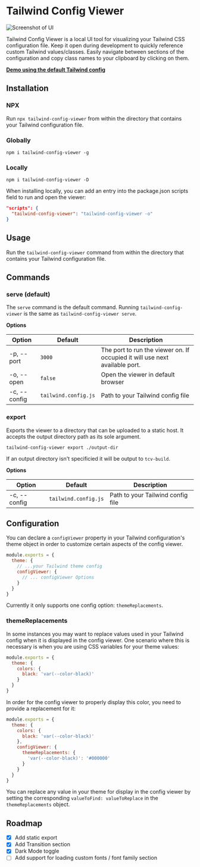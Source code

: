 # Tailwind Config Viewer

![Screenshot of UI](https://github.com/rogden/tailwind-config-viewer/raw/master/ui-example.jpg)

Tailwind Config Viewer is a local UI tool for visualizing your Tailwind CSS configuration file. Keep it open during development to quickly reference custom Tailwind values/classes. Easily navigate between sections of the configuration and copy class names to your clipboard by clicking on them. 

**[Demo using the default Tailwind config](https://rogden.github.io/tailwind-config-viewer/)**

## Installation

### NPX
Run `npx tailwind-config-viewer` from within the directory that contains your Tailwind configuration file.

### Globally
`npm i tailwind-config-viewer -g`

### Locally
`npm i tailwind-config-viewer -D`

When installing locally, you can add an entry into the package.json scripts field to run and open the viewer:

```json
"scripts": {
  "tailwind-config-viewer": "tailwind-config-viewer -o"
}
```

## Usage

Run the `tailwind-config-viewer` command from within the directory that contains your Tailwind configuration file.

## Commands

### serve (default)

The `serve` command is the default command. Running `tailwind-config-viewer` is the same as `tailwind-config-viewer serve`. 

**Options**

|Option|Default|Description|
|----|----|----|
|-p, --port|`3000`|The port to run the viewer on. If occupied it will use next available port.|
|-o, --open|`false`|Open the viewer in default browser|
|-c, --config|`tailwind.config.js`|Path to your Tailwind config file|

### export

Exports the viewer to a directory that can be uploaded to a static host. It accepts the output directory path as its sole argument. 

`tailwind-config-viewer export ./output-dir`

If an output directory isn't specificied it will be output to `tcv-build`.

**Options**

|Option|Default|Description|
|----|----|----|
|-c, --config|`tailwind.config.js`|Path to your Tailwind config file|

## Configuration

You can declare a `configViewer` property in your Tailwind configuration's theme object in order to customize certain aspects of the config viewer.

```js
module.exports = {
  theme: {
    // ...your Tailwind theme config
    configViewer: {
      // ... configViewer Options
    }
  }
}
```
Currently it only supports one config option: `themeReplacements`.

### themeReplacements

In some instances you may want to replace values used in your Tailwind config when it is displayed in the config viewer. One scenario where this is necessary is when you are using CSS variables for your theme values:

```js
module.exports = {
  theme: {
    colors: {
      black: 'var(--color-black)'
    }
  }
}
```

In order for the config viewer to properly display this color, you need to provide a replacement for it:

```js
module.exports = {
  theme: {
    colors: {
      black: 'var(--color-black)'
    },
    configViewer: {
      themeReplacements: {
        'var(--color-black)': '#000000'
      }
    }
  }
}
```

You can replace any value in your theme for display in the config viewer by setting the corresponding `valueToFind: valueToReplace` in the `themeReplacements` object.

## Roadmap

- [x] Add static export 
- [x] Add Transition section
- [x] Dark Mode toggle
- [ ] Add support for loading custom fonts / font family section